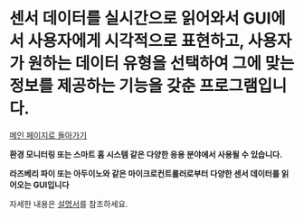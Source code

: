 # 센서 데이터를 실시간으로 읽어와서 GUI에서 사용자에게 시각적으로 표현하고, 사용자가 원하는 데이터 유형을 선택하여 그에 맞는 정보를 제공하는 기능을 갖춘 프로그램입니다. 

[메인 페이지로 돌아가기](https://github.com/jaeyong0311?tab=repositories)

**환경 모니터링 또는 스마트 홈 시스템 같은 다양한 응용 분야에서 사용될 수 있습니다.**

**라즈베리 파이 또는 아두이노와 같은 마이크로컨트롤러로부터 다양한 센서 데이터를 읽어오는 GUI입니다**

자세한 내용은 [설명서](https://github.com/jaeyong0311/Visualize-data/commit/e67198e2a16541a4314b8ff7ee4d37bd2ccbd8eb)를 참조하세요.

